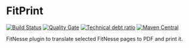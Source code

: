 # FitPrint
[![Build Status](https://travis-ci.org/ZsZs/FitPrint.svg?branch=master)](https://travis-ci.org/ZsZs/FitPrint)
[![Quality Gate](https://sonarqube.com/api/badges/gate?key=com.processpuzzle.fitnesse:fit-print)](https://sonarqube.com/dashboard/index/com.processpuzzle.fitnesse:fit-print) 
[![Technical debt ratio](https://sonarqube.com/api/badges/measure?key=com.processpuzzle.fitnesse:fit-print&metric=sqale_debt_ratio)](https://sonarqube.com/dashboard/index/com.processpuzzle.fitnesse:fit-print) 
[![Maven Central](https://maven-badges.herokuapp.com/maven-central/com.processpuzzle.fitnesse/fit-print/badge.svg?style=flat-square)](https://maven-badges.herokuapp.com/maven-central/com.processpuzzle.fitnesse/fit-print/)


FitNesse plugin to translate selected FitNesse pages to PDF and print it.


